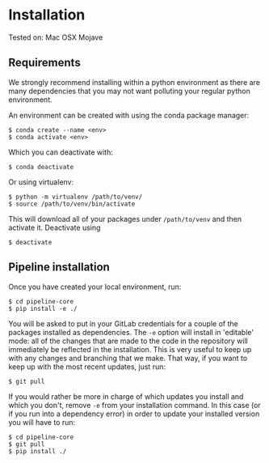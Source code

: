 # Installation 

Tested on: Mac OSX Mojave

## Requirements
We strongly recommend installing within a python environment as there are many dependencies that you may not want polluting your regular python environment. 

An environment can be created with using the conda package manager:

    $ conda create --name <env>
    $ conda activate <env>

Which you can deactivate with: 

    $ conda deactivate

Or using virtualenv: 

    $ python -m virtualenv /path/to/venv/
    $ source /path/to/venv/bin/activate
    
This will download all of your packages under `/path/to/venv` and then activate it. 
Deactivate using 

    $ deactivate

## Pipeline installation

Once you have created your local environment, run:

    $ cd pipeline-core
    $ pip install -e ./

You will be asked to put in your GitLab credentials for a couple of the packages installed as dependencies.
The `-e` option will install in 'editable' mode: all of the changes that are made to the code in the repository will immediately be reflected in the installation. 
This is very useful to keep up with any changes and branching that we make. 
That way, if you want to keep up with the most recent updates, just run: 

    $ git pull

If you would rather be more in charge of which updates you install and which you don't, remove `-e` from your installation command. 
In this case (or if you run into a dependency error) in order to update your installed version you will have to run: 

    $ cd pipeline-core
    $ git pull
    $ pip install ./

